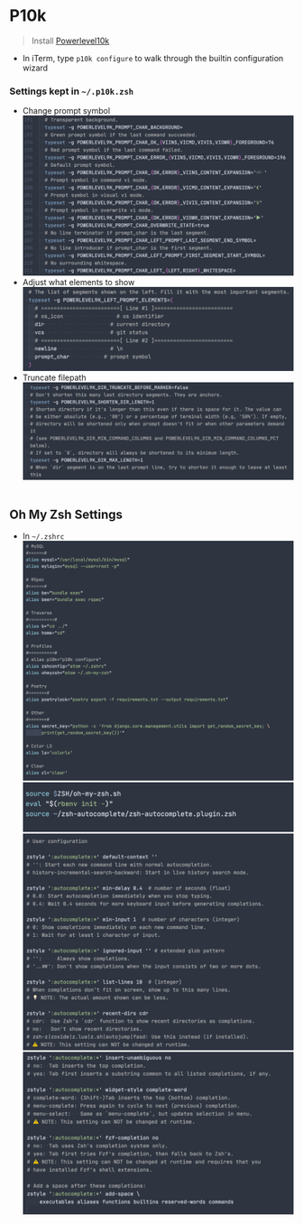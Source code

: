 # P10k

>Install [Powerlevel10k](https://github.com/romkatv/powerlevel10k)

- In iTerm, type `p10k configure` to walk through the builtin configuration wizard

### Settings kept in `~/.p10k.zsh`

- Change prompt symbol
![symbol](../assets/images/terminal/p10k:symbol.png)
- Adjust what elements to show
![elements](../assets/images/terminal/p10k:elements.png)
- Truncate filepath
![elements](../assets/images/terminal/p10k:filepath.png)
<br></br>
## Oh My Zsh Settings
- In `~/.zshrc`
![zshrc_one](../assets/images/terminal/zshrc:aliases.png)
![zshrc_two](../assets/images/terminal/zshrc:settings_one.png)
![zshrc_three](../assets/images/terminal/zshrc:settings_two.png)
![zshrc_four](../assets/images/terminal/zshrc:settings_three.png)

